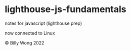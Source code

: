 # lighthouse-js-fundamentals
notes for javascript (lighthouse prep)

now connected to Linux

&copy; Billy Wong 2022